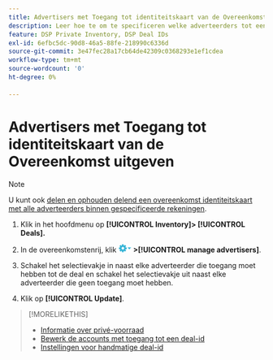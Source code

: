 ```yaml
---
title: Advertisers met Toegang tot identiteitskaart van de Overeenkomst uitgeven
description: Leer hoe te om te specificeren welke adverteerders tot een overeenkomstidentiteitskaart kunnen toegang hebben.
feature: DSP Private Inventory, DSP Deal IDs
exl-id: 6efbc5dc-90d8-46a5-88fe-218990c6336d
source-git-commit: 3e47fec28a17cb64de42309c0368293e1ef1cdea
workflow-type: tm+mt
source-wordcount: '0'
ht-degree: 0%

---
```


# Advertisers met Toegang tot identiteitskaart van de Overeenkomst uitgeven

>[!NOTE]
>
>U kunt ook [delen en ophouden delend een overeenkomst identiteitskaart met alle adverteerders binnen gespecificeerde rekeningen](deal-id-share.md).

1. Klik in het hoofdmenu op **[!UICONTROL Inventory]> [!UICONTROL Deals].**

1. In de overeenkomstenrij, klik  ![Menu Opties](/help/dsp/assets/options-menu.png) **>[!UICONTROL manage advertisers]**.

1. Schakel het selectievakje in naast elke adverteerder die toegang moet hebben tot de deal en schakel het selectievakje uit naast elke adverteerder die geen toegang moet hebben.

1. Klik op **[!UICONTROL Update]**.

>[!MORELIKETHIS]
>* [Informatie over privé-voorraad](private-inventory-about.md)
>* [Bewerk de accounts met toegang tot een deal-id](/help/dsp/inventory/deal-id-share.md)
>* [Instellingen voor handmatige deal-id](deal-id-settings.md)


